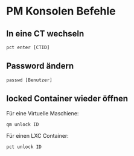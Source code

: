 # PM Konsolen Befehle

## In eine CT wechseln
```
pct enter [CTID]
```

## Password ändern
```
passwd [Benutzer]
```

## locked Container wieder öffnen
Für eine Virtuelle Maschiene:
```
qm unlock ID
```
Für einen LXC Container:
```
pct unlock ID 

```
